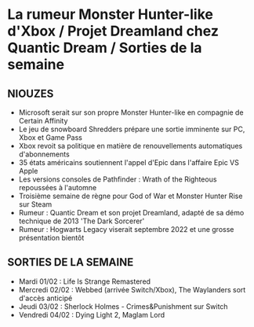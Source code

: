 # La rumeur Monster Hunter-like d'Xbox / Projet Dreamland chez Quantic Dream / Sorties de la semaine

## NIOUZES

- Microsoft serait sur son propre Monster Hunter-like en compagnie de Certain Affinity
- Le jeu de snowboard Shredders prépare une sortie imminente sur PC, Xbox et Game Pass
- Xbox revoit sa politique en matière de renouvellements automatiques d'abonnements
- 35 états américains soutiennent l'appel d'Epic dans l'affaire Epic VS Apple
- Les versions consoles de Pathfinder : Wrath of the Righteous repoussées à l'automne
- Troisième semaine de règne pour God of War et Monster Hunter Rise sur Steam
- Rumeur : Quantic Dream et son projet Dreamland, adapté de sa démo technique de 2013 'The Dark Sorcerer'
- Rumeur : Hogwarts Legacy viserait septembre 2022 et une grosse présentation bientôt

## SORTIES DE LA SEMAINE

- Mardi 01/02 : Life Is Strange Remastered
- Mercredi 02/02 : Webbed (arrivée Switch/Xbox), The Waylanders sort d'accès anticipé
- Jeudi 03/02 : Sherlock Holmes - Crimes&Punishment sur Switch
- Vendredi 04/02 : Dying Light 2, Maglam Lord
